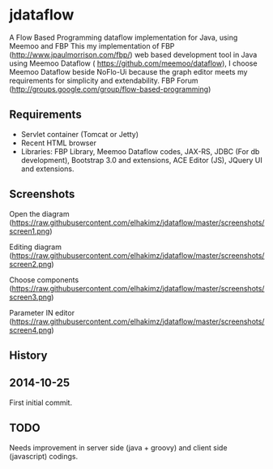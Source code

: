 jdataflow
=========

A Flow Based Programming dataflow implementation for Java, using Meemoo and FBP
This my implementation of FBP (http://www.jpaulmorrison.com/fbp/) web based development tool in Java using Meemoo Dataflow ( https://github.com/meemoo/dataflow), I choose Meemoo Dataflow beside NoFlo-Ui because the graph editor meets my requirements for simplicity and extendability.
FBP Forum (http://groups.google.com/group/flow-based-programming)

Requirements
------------
- Servlet container (Tomcat or Jetty)
- Recent HTML browser
- Libraries: FBP Library, Meemoo Dataflow codes, JAX-RS, JDBC (For db development), Bootstrap 3.0 and extensions, ACE Editor (JS), JQuery UI and extensions. 

Screenshots
-----------
Open the diagram
(https://raw.githubusercontent.com/elhakimz/jdataflow/master/screenshots/screen1.png)

Editing diagram
(https://raw.githubusercontent.com/elhakimz/jdataflow/master/screenshots/screen2.png)

Choose components
(https://raw.githubusercontent.com/elhakimz/jdataflow/master/screenshots/screen3.png)

Parameter IN editor
(https://raw.githubusercontent.com/elhakimz/jdataflow/master/screenshots/screen4.png)

History
--------
2014-10-25
-----------
First initial commit.

TODO
----
Needs improvement in server side (java + groovy) and client side (javascript)  codings.

